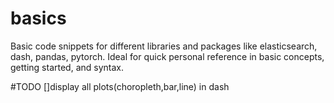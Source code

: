 # basics
Basic code snippets for different libraries and packages like elasticsearch, dash, pandas, pytorch. Ideal for quick personal reference in basic concepts, getting started, and syntax.

#TODO
[]display all plots(choropleth,bar,line) in dash
